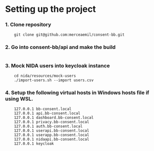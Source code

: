 # Setting up the project

### 1. Clone repository
```
    git clone git@github.com:merceaemil/consent-bb.git
```

### 2. Go into consent-bb/api and make the build
```

```
### 3. Mock NIDA users into keycloak instance
```
    cd nida/resources/mock-users
    ./import-users.sh --import users.csv
```
### 4. Setup the following virtual hosts in Windows hosts file if using WSL.
```
    127.0.0.1 bb-consent.local
    127.0.0.1 api.bb-consent.local
    127.0.0.1 dashboard.bb-consent.local
    127.0.0.1 privacy.bb-consent.local
    127.0.0.1 auth.bb-consent.local
    127.0.0.1 userapi.bb-consent.local
    127.0.0.1 userapp.bb-consent.local
    127.0.0.1 nidaapi.bb-consent.local
    127.0.0.1 keycloak
```
